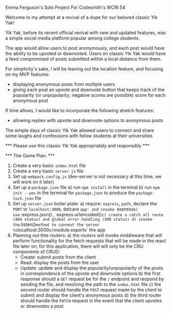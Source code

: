 Emma Ferguson's Solo Project
For Codesmith's WCRI 54

Welcome to my attempt at a revival of a dupe for our beloved classic Yik Yak!

Yik Yak, before its recent official revival with new and updated features, was a simple social media platform popular among college students.

The app would allow users to post anonymously, and each post would have the ability to be upvoted or downvoted. Users on classic Yik Yak would have a feed compromised of posts submitted within a local distance from them.

For simplicity's sake, I will be leaving out the location feature, and focusing on my MVP features:
  - displaying anonymous posts from multiple users
  - giving each post an upvote and downvote button that keeps track of the popularity (or unpopularity; negative scores are possible) score
    for each anonymous post

If time allows, I would like to incorporate the following stretch features:
  - allowing replies with upvote snd downvote options to anonymous posts

The simple days of classic Yik Yak allowed users to connect and share some laughs and confessions with fellow students at their universities

*** Please use this classic Yik Yak appropriately and responsibly ***

*** The Game Plan: ***
1. Create a very basic `index.html` file
2. Create a very basic `server.js` file
3. Set up `webpack.config.js` (dev-server is not necessary at this time, we will work on it later)
4. Set up a `package.json` file
  a) run `npm install` in the terminal
  b) run `npm init --yes` in the terminal for `package.json` to produce the `package-lock.json` file
5. Set up `server.json` boiler plate:
  a) require: `express`, `path`, declare the `PORT` to `localhost:3000`, delcare `app' and invoke `express`
  b) use: `express.json()`, `express.urlencoded()`
  c) create a catch all route (404 status) and global error handling (500 status)
  d) invoke the `.listen()` method to connext the server to `localhost:3000`
  e) `module.exports` the app
6. Planning out thte routers:
  a) the routers will invoke middleware that will perform functionality for the fetch requests that will be made in the react file later on; for this application, there will will only be the CRU components of CRUD:
    - Create: submit posts from the client
    - Read: display the posts from the user
    - Update: update and display the popularity/unpopularity
      of the posts in correspondence of the upvote and downvote options
  b) the first response should a `GET` request be for the `/` endpoint and respond by sending the file, and resolving the path to the `index.html` file
  c) the second router should handle the `POST` request made by the client to submit and display the client's anonymous posts
  d) the third router should handle the `PATCH` request in the event that the client upvotes or downvotes a post
  
